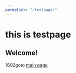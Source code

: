 ```yaml
---
permalink: "/testpage/"
---
```


# this is testpage
## Welcome!
1602goto [main page](https://Ginkgo51253.github.io)
